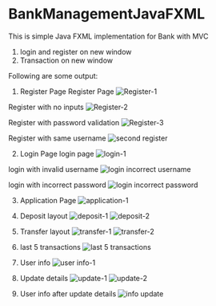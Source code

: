 # BankManagementJavaFXML

This is simple Java FXML implementation for Bank with MVC
1. login and register on new window
2. Transaction on new window

Following are some output:

1. Register Page
Register Page
![Register-1](https://user-images.githubusercontent.com/43782902/113426358-f9f5c600-93f0-11eb-9fd8-b395ab1eaf9e.PNG)

Register with no inputs
![Register-2](https://user-images.githubusercontent.com/43782902/113426442-1691fe00-93f1-11eb-81e0-3c74e38a85cb.PNG)

Register with password validation
![Register-3](https://user-images.githubusercontent.com/43782902/113426475-27427400-93f1-11eb-9b6d-c1050e2febfb.PNG)

Register with same username
![second register](https://user-images.githubusercontent.com/43782902/113426507-33c6cc80-93f1-11eb-8204-ca34c4bf59a3.PNG)


2. Login Page
login page
![login-1](https://user-images.githubusercontent.com/43782902/113426555-4214e880-93f1-11eb-83b9-ab9803798589.PNG)

login with invalid username
![login incorrect username](https://user-images.githubusercontent.com/43782902/113426726-830cfd00-93f1-11eb-9cca-d3b8409599f4.PNG)

login with incorrect password
![login incorrect password](https://user-images.githubusercontent.com/43782902/113426746-8b653800-93f1-11eb-9857-95ed3484b7f5.PNG)


3. Application Page
![application-1](https://user-images.githubusercontent.com/43782902/113426783-991abd80-93f1-11eb-83a3-7d568a35be4d.PNG)


4. Deposit layout
![deposit-1](https://user-images.githubusercontent.com/43782902/113426845-a8017000-93f1-11eb-8d43-47c6609cc5ec.PNG)
![deposit-2](https://user-images.githubusercontent.com/43782902/113426858-ab94f700-93f1-11eb-871e-3ef82a058c51.PNG)


5. Transfer layout
![transfer-1](https://user-images.githubusercontent.com/43782902/113426927-c2d3e480-93f1-11eb-8f3a-8ea654227ac1.PNG)
![transfer-2](https://user-images.githubusercontent.com/43782902/113426937-c7989880-93f1-11eb-86ba-3baed817b408.PNG)


6. last 5 transactions
![last 5 transactions](https://user-images.githubusercontent.com/43782902/113427011-e860ee00-93f1-11eb-8c1d-2d7723f404db.PNG)


7. User info
![user info-1](https://user-images.githubusercontent.com/43782902/113426956-d1ba9700-93f1-11eb-9b5f-8247e46fa8be.PNG)


8. Update details
![update-1](https://user-images.githubusercontent.com/43782902/113427054-01699f00-93f2-11eb-8840-d1b75dde2836.PNG)
![update-2](https://user-images.githubusercontent.com/43782902/113427062-07f81680-93f2-11eb-93f1-3537f493ab5e.PNG)


9. User info after update details
![info update](https://user-images.githubusercontent.com/43782902/113427091-147c6f00-93f2-11eb-83d1-b32bc8d71e1e.PNG)
